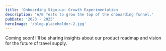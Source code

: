 ```yaml
---
title: 'Onboarding Sign-up: Growth Experimentation'
description: 'A/B Tests to grow the top of the onboarding funnel.'
pubDate: '2023 - 2025'
heroImage: '/blog-placeholder-2.jpg'
---
```


Coming soon! I'll be sharing insights about our product roadmap and vision for the future of travel supply. 